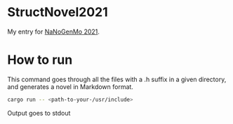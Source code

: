 # StructNovel2021

My entry for [NaNoGenMo 2021](https://github.com/NaNoGenMo/2021).


# How to run

This command goes through all the files with a .h suffix in a given directory, and generates a novel in Markdown format.

```sh
cargo run -- <path-to-your-/usr/include>
```

Output goes to stdout
